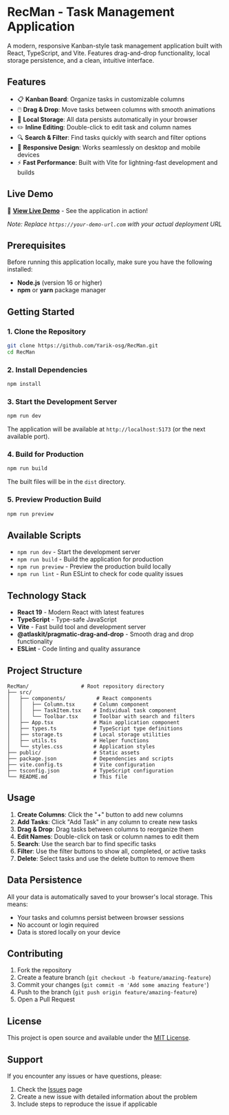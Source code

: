 # RecMan - Task Management Application

A modern, responsive Kanban-style task management application built with React, TypeScript, and Vite. Features drag-and-drop functionality, local storage persistence, and a clean, intuitive interface.

## Features

- 📋 **Kanban Board**: Organize tasks in customizable columns
- 🖱️ **Drag & Drop**: Move tasks between columns with smooth animations
- 💾 **Local Storage**: All data persists automatically in your browser
- ✏️ **Inline Editing**: Double-click to edit task and column names
- 🔍 **Search & Filter**: Find tasks quickly with search and filter options
- 📱 **Responsive Design**: Works seamlessly on desktop and mobile devices
- ⚡ **Fast Performance**: Built with Vite for lightning-fast development and builds

## Live Demo

🚀 **[View Live Demo](https://your-demo-url.com)** - See the application in action!

*Note: Replace `https://your-demo-url.com` with your actual deployment URL*

## Prerequisites

Before running this application locally, make sure you have the following installed:

- **Node.js** (version 16 or higher)
- **npm** or **yarn** package manager

## Getting Started

### 1. Clone the Repository

```bash
git clone https://github.com/Yarik-osg/RecMan.git
cd RecMan
```

### 2. Install Dependencies

```bash
npm install
```

### 3. Start the Development Server

```bash
npm run dev
```

The application will be available at `http://localhost:5173` (or the next available port).

### 4. Build for Production

```bash
npm run build
```

The built files will be in the `dist` directory.

### 5. Preview Production Build

```bash
npm run preview
```

## Available Scripts

- `npm run dev` - Start the development server
- `npm run build` - Build the application for production
- `npm run preview` - Preview the production build locally
- `npm run lint` - Run ESLint to check for code quality issues

## Technology Stack

- **React 19** - Modern React with latest features
- **TypeScript** - Type-safe JavaScript
- **Vite** - Fast build tool and development server
- **@atlaskit/pragmatic-drag-and-drop** - Smooth drag and drop functionality
- **ESLint** - Code linting and quality assurance

## Project Structure

```
RecMan/                 # Root repository directory
├── src/
│   ├── components/          # React components
│   │   ├── Column.tsx      # Column component
│   │   ├── TaskItem.tsx    # Individual task component
│   │   └── Toolbar.tsx     # Toolbar with search and filters
│   ├── App.tsx             # Main application component
│   ├── types.ts            # TypeScript type definitions
│   ├── storage.ts          # Local storage utilities
│   ├── utils.ts            # Helper functions
│   └── styles.css          # Application styles
├── public/                 # Static assets
├── package.json            # Dependencies and scripts
├── vite.config.ts          # Vite configuration
├── tsconfig.json           # TypeScript configuration
└── README.md               # This file
```

## Usage

1. **Create Columns**: Click the "+" button to add new columns
2. **Add Tasks**: Click "Add Task" in any column to create new tasks
3. **Drag & Drop**: Drag tasks between columns to reorganize them
4. **Edit Names**: Double-click on task or column names to edit them
5. **Search**: Use the search bar to find specific tasks
6. **Filter**: Use the filter buttons to show all, completed, or active tasks
7. **Delete**: Select tasks and use the delete button to remove them

## Data Persistence

All your data is automatically saved to your browser's local storage. This means:
- Your tasks and columns persist between browser sessions
- No account or login required
- Data is stored locally on your device

## Contributing

1. Fork the repository
2. Create a feature branch (`git checkout -b feature/amazing-feature`)
3. Commit your changes (`git commit -m 'Add some amazing feature'`)
4. Push to the branch (`git push origin feature/amazing-feature`)
5. Open a Pull Request

## License

This project is open source and available under the [MIT License](LICENSE).

## Support

If you encounter any issues or have questions, please:
1. Check the [Issues](https://github.com/Yarik-osg/RecMan/issues) page
2. Create a new issue with detailed information about the problem
3. Include steps to reproduce the issue if applicable
